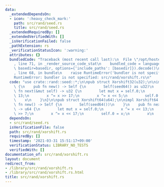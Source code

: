 ```yaml
---
data:
  _extendedDependsOn:
  - icon: ':heavy_check_mark:'
    path: src/rand/seed.rs
    title: src/rand/seed.rs
  _extendedRequiredBy: []
  _extendedVerifiedWith: []
  _isVerificationFailed: false
  _pathExtension: rs
  _verificationStatusIcon: ':warning:'
  attributes: {}
  bundledCode: "Traceback (most recent call last):\n  File \"/opt/hostedtoolcache/Python/3.9.2/x64/lib/python3.9/site-packages/onlinejudge_verify/documentation/build.py\"\
    , line 71, in _render_source_code_stat\n    bundled_code = language.bundle(stat.path,\
    \ basedir=basedir, options={'include_paths': [basedir]}).decode()\n  File \"/opt/hostedtoolcache/Python/3.9.2/x64/lib/python3.9/site-packages/onlinejudge_verify/languages/user_defined.py\"\
    , line 68, in bundle\n    raise RuntimeError('bundler is not specified: {}'.format(path.as_posix()))\n\
    RuntimeError: bundler is not specified: src/rand/xorshift.rs\n"
  code: "use crate::rand::seed::*;\n\npub struct Xorshift32(u32);\n\nimpl Xorshift32\
    \ {\n    pub fn new() -> Self {\n        Self(seed64() as u32)\n    }\n    pub\
    \ fn next(&mut self) -> u32 {\n        let mut x = self.0;\n        x ^= x <<\
    \ 13;\n        x ^= x >> 17;\n        x ^= x << 5;\n        self.0 = x;\n    \
    \    x\n    }\n}\n\npub struct Xorshift64(u64);\n\nimpl Xorshift64 {\n    pub\
    \ fn new() -> Self {\n        Self(seed64())\n    }\n    pub fn next(&mut self)\
    \ -> u64 {\n        let mut x = self.0;\n        x ^= x << 13;\n        x ^= x\
    \ >> 7;\n        x ^= x << 17;\n        self.0 = x;\n        x\n    }\n}\n"
  dependsOn:
  - src/rand/seed.rs
  isVerificationFile: false
  path: src/rand/xorshift.rs
  requiredBy: []
  timestamp: '2021-03-31 15:51:17+09:00'
  verificationStatus: LIBRARY_NO_TESTS
  verifiedWith: []
documentation_of: src/rand/xorshift.rs
layout: document
redirect_from:
- /library/src/rand/xorshift.rs
- /library/src/rand/xorshift.rs.html
title: src/rand/xorshift.rs
---
```

